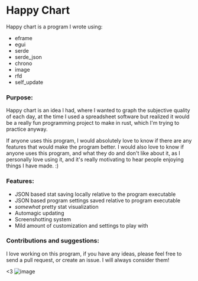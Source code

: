 # Happy Chart
Happy chart is a program I wrote using:
- eframe
- egui
- serde
- serde_json
- chrono
- image
- rfd
- self_update

### Purpose:
Happy chart is an idea I had, where I wanted to graph the subjective quality of each day, at the time I used a spreadsheet software but realized it would be a really fun programming project to make in rust, which I'm trying to practice anyway.

If anyone uses this program, I would absolutely love to know if there are any features that would make the program better. 
I would also love to know if anyone uses this program, and what they do and don't like about it, as I personally love using it, and it's really motivating to hear people enjoying things I have made. :)

### Features:
- JSON based stat saving locally relative to the program executable
- JSON based program settings saved relative to program executable
- _somewhat_ pretty stat visualization
- Automagic updating
- Screenshotting system
- Mild amount of customization and settings to play with

### Contributions and suggestions:
I love working on this program, if you have any ideas, please feel free to send a pull request, or create an issue. I will always consider them!

<3
![image](https://i.imgur.com/QHpn7mU.png)

